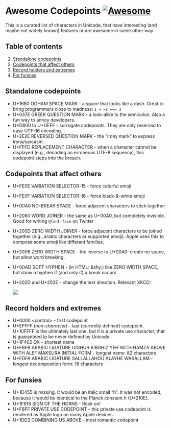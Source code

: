 # Awesome Codepoints [![Awesome](https://cdn.rawgit.com/sindresorhus/awesome/d7305f38d29fed78fa85652e3a63e154dd8e8829/media/badge.svg)](https://github.com/sindresorhus/awesome)

This is a curated list of characters in Unicode, that have interesting (and maybe not widely known) features or are awesome in some other way.

## Table of contents

1. [Standalone codepoints](#standalone-codepoints)
2. [Codepoints that affect others](#codepoints-that-affect-others)
3. [Record holders and extremes](#record-holders-and-extremes)
4. [For funsies](#for-funsies)

## Standalone codepoints

* U+1680 OGHAM SPACE MARK - a space that looks like a dash. Great to bring programmers close to madness: `1 +  2 === 3`
* U+037E GREEK QUESTION MARK - a look-alike to the semicolon. Also a fun way to annoy developers.
* U+D800 to U+DFFF - surrogate codepoints. They are only reserved to ease UTF-16 encoding.
* U+2E2E REVERSED QUESTION MARK - the “irony mark” to express irony/sarcasm.
* U+FFFD REPLACEMENT CHARACTER - when a character cannot be displayed (e.g., decoding an erroneous UTF-8 sequency), this codepoint steps into the breach.

## Codepoints that affect others

* U+FE0E VARIATION SELECTOR-15 - force colorful emoji
* U+FE0F VARIATION SELECTOR-16 - force black-_&_-white emoji
* U+00A0 NO-BREAK SPACE - force adjacent characters to stick together
* U+2060 WORD JOINER - the same as U+00A0, but completely invisible. Good for writing `@font-face` on Twitter
* U+200D ZERO WIDTH JOINER - force adjacent characters to be joined together (e.g., arabic characters or supported emoji). Apple uses this to compose some emoji like different families.
* U+200B ZERO WIDTH SPACE - the inverse to U+00A0: create no space, but allow word breaking.
* U+00AD SOFT HYPHEN - (in HTML: &amp;shy;) like ZERO WIDTH SPACE, but show a hyphen if (and only if) a break occurs
* U+202D and U+202E - change the text direction. Relevant XKCD:
    
    [![](http://imgs.xkcd.com/comics/rtl.png )](https://xkcd.com/1137/)

## Record holders and extremes

* U+0000 &lt;control> - first codepoint
* U+EFFFF (_non-character_) - last (currently defined) codepoint. U+10FFFF is the ultimately last one, but it is a private use character, that is guaranteed to be never defined by Unicode.
* U+1F402 OX - shortest name
* U+FBFB ARABIC LIGATURE UIGHUR KIRGHIZ YEH WITH HAMZA ABOVE WITH ALEF MAKSURA INITIAL FORM - longest name: 82 characters
* U+FDFA ARABIC LIGATURE SALLALLAHOU ALAYHE WASALLAM - longest decomposition form: 18 characters

## For funsies

* U+1D455 is missing. It would be an italic small “h”. It was not encoded, because it would be identical to the Planck constant ℎ (U+210E).
* U+1F918 SIGN OF THE HORNS - Rock on!
* U+F8FF PRIVATE USE CODEPOINT - this private use codepoint is rendered as Apple logo on many Apple devices.
* U+1DD2 COMBINING US ABOVE - most romantic codepoint
